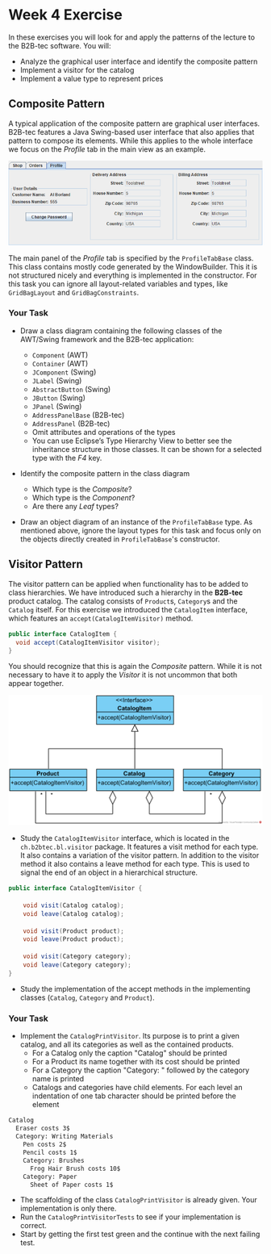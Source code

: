 # Week 4 Exercise

In these exercises you will look for and apply the patterns of the lecture to the B2B-tec software. You will:
- Analyze the graphical user interface and identify the composite pattern
- Implement a visitor for the catalog
- Implement a value type to represent prices


## Composite Pattern

A typical application of the composite pattern are graphical user interfaces. B2B-tec features a Java Swing-based user interface that also applies that pattern to compose its elements. While this applies to the whole interface we focus on the *Profile* tab in the main view as an example.

![Profile Tab View](images/ProfileTabView.png)

The main panel of the *Profile* tab is specified by the `ProfileTabBase` class. This class contains mostly code generated by the WindowBuilder. This it is not structured nicely and everything is implemented in the constructor. For this task you can ignore all layout-related variables and types, like `GridBagLayout` and `GridBagConstraints`.

### Your Task

- Draw a class diagram containing the following classes of the AWT/Swing framework and the B2B-tec application:
  - `Component` (AWT)
  - `Container` (AWT)
  - `JComponent` (Swing)
  - `JLabel` (Swing)
  - `AbstractButton` (Swing)
  - `JButton` (Swing)
  - `JPanel` (Swing)
  - `AddressPanelBase` (B2B-tec)
  - `AddressPanel` (B2B-tec)
  - Omit attributes and operations of the types
  - You can use Eclipse’s Type Hierarchy View to better see the inheritance structure in those classes. It can be shown for a selected type with the *F4* key.

- Identify the composite pattern in the class diagram
  - Which type is the *Composite*?
  - Which type is the *Component*?
  - Are there any *Leaf* types?
- Draw an object diagram of an instance of the `ProfileTabBase` type. As mentioned above, ignore the layout types for this task and focus only on the objects directly created in `ProfileTabBase`'s constructor.


## Visitor Pattern

The visitor pattern can be applied when functionality has to be added to class hierarchies. We have introduced such a hierarchy in the **B2B-tec** product catalog. The catalog consists of `Product`s, `Category`s and the `Catalog` itself. For this exercise we introduced the `CatalogItem` interface, which features an `accept(CatalogItemVisitor)` method. 

```Java
public interface CatalogItem {
  void accept(CatalogItemVisitor visitor);
}
```

You should recognize that this is again the *Composite* pattern. While it is not necessary to have it to apply the *Visitor* it is not uncommon that both appear together.

![Catalog Classes](images/CatalogClasses.png)


- Study the `CatalogItemVisitor` interface, which is located in the `ch.b2btec.bl.visitor` package. It features a visit method for each type. It also contains a variation of the visitor pattern. In addition to the visitor method it also contains a leave method for each type. This is used to signal the end of an object in a hierarchical structure.

```Java
public interface CatalogItemVisitor {

	void visit(Catalog catalog);
	void leave(Catalog catalog);

	void visit(Product product);
	void leave(Product product);

	void visit(Category category);
	void leave(Category category);
}
```

- Study the implementation of the accept methods in the implementing classes (`Catalog`, `Category` and `Product`).

### Your Task
- Implement the `CatalogPrintVisitor`. Its purpose is to print a given catalog, and all its categories as well as the contained products.
  - For a Catalog only the caption "Catalog" should be printed
  - For a Product its name together with its cost should be printed
  - For a Category the caption "Category: " followed by the category name is printed
  - Catalogs and categories have child elements. For each level an indentation of one tab character should be printed before the element

```
Catalog
  Eraser costs 3$
  Category: Writing Materials
    Pen costs 2$
    Pencil costs 1$
    Category: Brushes
      Frog Hair Brush costs 10$
    Category: Paper
      Sheet of Paper costs 1$
```

- The scaffolding of the class `CatalogPrintVisitor` is already given. Your implementation is only there.
- Run the `CatalogPrintVisitorTests` to see if your implementation is correct.
- Start by getting the first test green and the continue with the next failing test.
